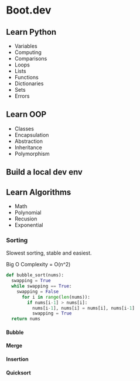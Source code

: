 # Boot.dev
## Learn Python
 - Variables
 - Computing
 - Comparisons
 - Loops
 - Lists
 - Functions
 - Dictionaries
 - Sets
 - Errors

## Learn OOP
 - Classes
 - Encapsulation
 - Abstraction
 - Inheritance
 - Polymorphism

## Build a local dev env

## Learn Algorithms
 - Math
 - Polynomial
 - Recusion
 - Exponential
 ### Sorting
   Slowest sorting, stable and easiest.
 
   Big O Complexity = O(n^2)
    
 ```python
 def bubble_sort(nums):
   swapping = True
   while swapping == True:
     swapping = False
       for i in range(len(nums)):
         if nums[i-1] > nums[i]:
           nums[i-1], nums[i] = nums[i], nums[i-1]
           swapping = True
   return nums
 
 ```
 #### Bubble
 #### Merge
 #### Insertion
 #### Quicksort
